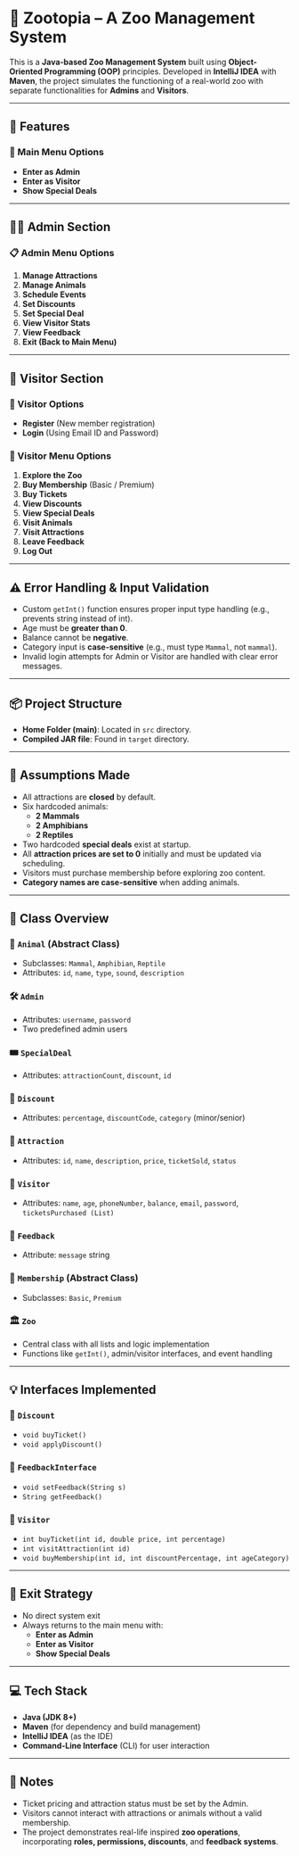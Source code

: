 # 🦁 Zootopia – A Zoo Management System

This is a **Java-based Zoo Management System** built using **Object-Oriented Programming (OOP)** principles. Developed in **IntelliJ IDEA** with **Maven**, the project simulates the functioning of a real-world zoo with separate functionalities for **Admins** and **Visitors**.

---

## 🚀 Features

### 🔐 Main Menu Options
- **Enter as Admin**
- **Enter as Visitor**
- **Show Special Deals**

---

## 👨‍💼 Admin Section


### 📋 Admin Menu Options
1. **Manage Attractions**
2. **Manage Animals**
3. **Schedule Events**
4. **Set Discounts**
5. **Set Special Deal**
6. **View Visitor Stats**
7. **View Feedback**
8. **Exit (Back to Main Menu)**

---

## 🙋 Visitor Section

### 🧾 Visitor Options
- **Register** (New member registration)
- **Login** (Using Email ID and Password)

### 📲 Visitor Menu Options
1. **Explore the Zoo**
2. **Buy Membership** (Basic / Premium)
3. **Buy Tickets**
4. **View Discounts**
5. **View Special Deals**
6. **Visit Animals**
7. **Visit Attractions**
8. **Leave Feedback**
9. **Log Out**

---

## ⚠️ Error Handling & Input Validation

- Custom `getInt()` function ensures proper input type handling (e.g., prevents string instead of int).
- Age must be **greater than 0**.
- Balance cannot be **negative**.
- Category input is **case-sensitive** (e.g., must type `Mammal`, not `mammal`).
- Invalid login attempts for Admin or Visitor are handled with clear error messages.

---

## 📦 Project Structure

- **Home Folder (main)**: Located in `src` directory.
- **Compiled JAR file**: Found in `target` directory.

---

## 📌 Assumptions Made

- All attractions are **closed** by default.
- Six hardcoded animals:  
  - **2 Mammals**  
  - **2 Amphibians**  
  - **2 Reptiles**
- Two hardcoded **special deals** exist at startup.
- All **attraction prices are set to 0** initially and must be updated via scheduling.
- Visitors must purchase membership before exploring zoo content.
- **Category names are case-sensitive** when adding animals.

---

## 🧱 Class Overview

### 🐾 `Animal` (Abstract Class)
- Subclasses: `Mammal`, `Amphibian`, `Reptile`
- Attributes: `id`, `name`, `type`, `sound`, `description`

### 🛠️ `Admin`
- Attributes: `username`, `password`  
- Two predefined admin users

### 🎟️ `SpecialDeal`
- Attributes: `attractionCount`, `discount`, `id`

### 💸 `Discount`
- Attributes: `percentage`, `discountCode`, `category` (minor/senior)

### 🎠 `Attraction`
- Attributes: `id`, `name`, `description`, `price`, `ticketSold`, `status`

### 👤 `Visitor`
- Attributes: `name`, `age`, `phoneNumber`, `balance`, `email`, `password`, `ticketsPurchased (List)`

### 💬 `Feedback`
- Attribute: `message` string

### 🪪 `Membership` (Abstract Class)
- Subclasses: `Basic`, `Premium`

### 🏛️ `Zoo`
- Central class with all lists and logic implementation
- Functions like `getInt()`, admin/visitor interfaces, and event handling

---

## 💡 Interfaces Implemented

### 🧾 `Discount`
- `void buyTicket()`
- `void applyDiscount()`

### 💬 `FeedbackInterface`
- `void setFeedback(String s)`
- `String getFeedback()`

### 🎫 `Visitor`
- `int buyTicket(int id, double price, int percentage)`
- `int visitAttraction(int id)`
- `void buyMembership(int id, int discountPercentage, int ageCategory)`

---

## 🛑 Exit Strategy

- No direct system exit
- Always returns to the main menu with:
  - **Enter as Admin**
  - **Enter as Visitor**
  - **Show Special Deals**

---

## 💻 Tech Stack

- **Java (JDK 8+)**
- **Maven** (for dependency and build management)
- **IntelliJ IDEA** (as the IDE)
- **Command-Line Interface** (CLI) for user interaction

---

## 📝 Notes

- Ticket pricing and attraction status must be set by the Admin.
- Visitors cannot interact with attractions or animals without a valid membership.
- The project demonstrates real-life inspired **zoo operations**, incorporating **roles, permissions, discounts**, and **feedback systems**.